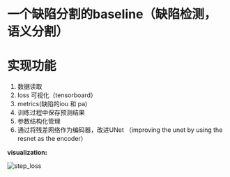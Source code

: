 # 一个缺陷分割的baseline（缺陷检测， 语义分割）


# 实现功能
  1. 数据读取
  2.  loss 可视化（tensorboard）
  3.  metrics(缺陷的iou 和 pa)
  4.  训练过程中保存预测结果
  5.  参数结构化管理
  6. 通过将残差网络作为编码器，改进UNet （improving the unet by  using the resnet as the encoder） 
  
  
**visualization:**

 ![step_loss](https://github.com/Wslsdx/baseline_segment_Resunet_pytorch/blob/master/photo/step_loss.png)
 
```

```
  
